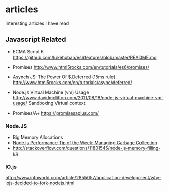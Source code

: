 # articles
Interesting articles I have read

## Javascript Related

- ECMA Script 6
https://github.com/lukehoban/es6features/blob/master/README.md

- Promises
http://www.html5rocks.com/en/tutorials/es6/promises/

- Asynch JS: The Power Of $.Deferred (15ms rule) 
http://www.html5rocks.com/en/tutorials/async/deferred/


- Node.js Virtual Machine (vm) Usage
http://www.davidmclifton.com/2011/08/18/node-js-virtual-machine-vm-usage/
Sandboxing Virtual context

- Promises/A+
https://promisesaplus.com/


### Node.JS

- Big Memory Allocations
- [Node.js Performance Tip of the Week: Managing Garbage Collection](https://strongloop.com/strongblog/node-js-performance-garbage-collection/)
- http://stackoverflow.com/questions/11801545/node-js-memory-filling-up

### IO.js
http://www.infoworld.com/article/2855057/application-development/why-iojs-decided-to-fork-nodejs.html
